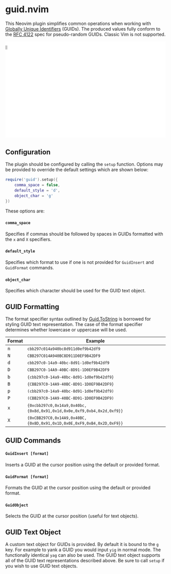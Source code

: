 # guid.nvim

This Neovim plugin simplifies common operations when working with [Globally Unique
Identifiers](https://en.wikipedia.org/wiki/Universally_unique_identifier) (GUIDs). The produced values fully conform to
the [RFC 4122](https://www.rfc-editor.org/rfc/rfc4122) spec for pseudo-random GUIDs. Classic Vim is not supported.

![](img/guid.nvim.gif)


## Configuration

The plugin should be configured by calling the `setup` function. Options may be provided to override the default
settings which are shown below:

```lua
require('guid').setup({
    comma_space = false,
    default_style = 'd',
    object_char = 'g'
})
```

These options are:

#### `comma_space`
Specifies if commas should be followed by spaces in GUIDs formatted with the `x` and `X` specifiers.

#### `default_style`
Specifies which format to use if one is not provided for `GuidInsert` and `GuidFormat` commands.

#### `object_char`
Specifies which character should be used for the GUID text object.

## GUID Formatting

The format specifier syntax outlined by
[Guid.ToString](https://learn.microsoft.com/en-us/dotnet/api/system.guid.tostring?view=net-7.0) is borrowed for styling
GUID text representation. The case of the format specifier determines whether lowercase or uppercase will be used.

| Format | Example |
| - | - |
| <kbd>n</kbd> | `cbb297c014a940bc8d911d0ef9b42df9` |
| <kbd>N</kbd> | `CBB297C014A940BC8D911D0EF9B42DF9` |
| <kbd>d</kbd> | `cbb297c0-14a9-40bc-8d91-1d0ef9b42df9` |
| <kbd>D</kbd> | `CBB297C0-14A9-40BC-8D91-1D0EF9B42DF9` |
| <kbd>b</kbd> | `{cbb297c0-14a9-40bc-8d91-1d0ef9b42df9}` |
| <kbd>B</kbd> | `{CBB297C0-14A9-40BC-8D91-1D0EF9B42DF9}` |
| <kbd>p</kbd> | `(cbb297c0-14a9-40bc-8d91-1d0ef9b42df9)` |
| <kbd>P</kbd> | `(CBB297C0-14A9-40BC-8D91-1D0EF9B42DF9)` |
| <kbd>x</kbd> | `{0xcbb297c0,0x14a9,0x40bc,{0x8d,0x91,0x1d,0x0e,0xf9,0xb4,0x2d,0xf9}}` |
| <kbd>X</kbd> | `{0xCBB297C0,0x14A9,0x40BC,{0x8D,0x91,0x1D,0x0E,0xF9,0xB4,0x2D,0xF9}}` |

## GUID Commands

#### `GuidInsert [format]`
Inserts a GUID at the cursor position using the default or provided format.

#### `GuidFormat [format]`
Formats the GUID at the cursor position using the default or provided format.

#### `GuidObject`
Selects the GUID at the cursor position (useful for text objects).

## GUID Text Object

A custom text object for GUIDs is provided. By default it is bound to the `g` key. For example to yank a GUID you would
input `yig` in normal mode. The functionally identical `yag` can also be used. The GUID text object supports all of the
GUID text representations described above. Be sure to call `setup` if you wish to use GUID text objects.
